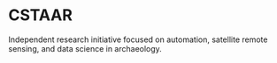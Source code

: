 # CSTAAR
Independent research initiative focused on automation, satellite remote sensing, and data science in archaeology.

